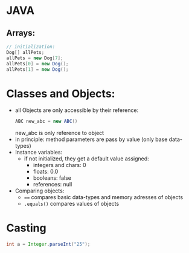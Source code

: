 # JAVA

## Arrays:

```java
// initialization:
Dog[] allPets;
allPets = new Dog[7];
allPets[0] = new Dog();
allPets[1] = new Dog();
```



# Classes and Objects:

- all Objects are only accessible by their reference:
    ```java
    ABC new_abc = new ABC()
    ```
    new_abc is only reference to object
- in principle: method parameters are pass by value (only base data-types)
- Instance variables:
    - if not initialized, they get a default value assigned:
        - integers and chars: 0
        - floats: 0.0
        - booleans: false
        - references: null
- Comparing objects:
    - `==` compares basic data-types and memory adresses of objects
    - `.equals()` compares values of objects

# Casting

```java
int a = Integer.parseInt("25");
```